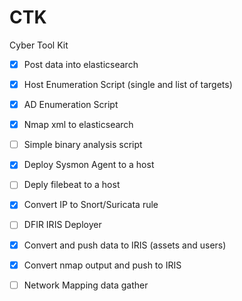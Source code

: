 # CTK

Cyber Tool Kit

- [x] Post data into elasticsearch
- [X] Host Enumeration Script (single and list of targets)
- [X] AD Enumeration Script
- [X] Nmap xml to elasticsearch
- [ ] Simple binary analysis script
- [X] Deploy Sysmon Agent to a host
- [ ] Deply filebeat to a host
- [X] Convert IP to Snort/Suricata rule
- [ ] DFIR IRIS Deployer
- [X] Convert and push data to IRIS (assets and users)
- [X] Convert nmap output and push to IRIS
- [ ] Network Mapping data gather


